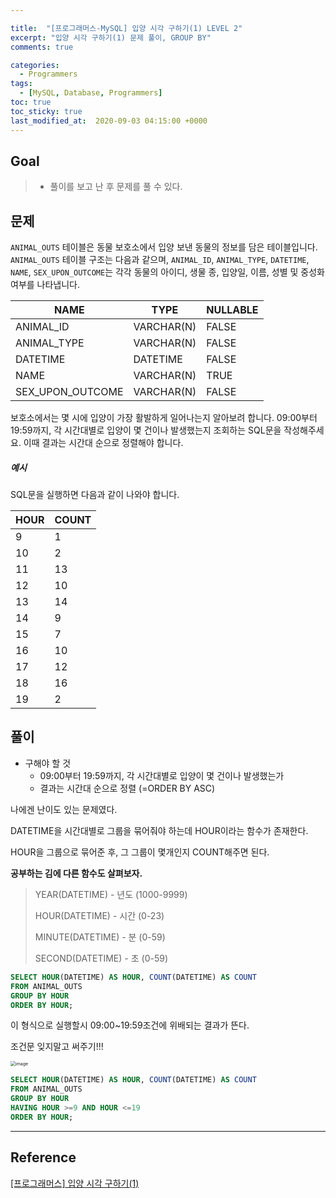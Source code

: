 ```yaml
---

title:  "[프로그래머스-MySQL] 입양 시각 구하기(1) LEVEL 2"
excerpt: "입양 시각 구하기(1) 문제 풀이, GROUP BY"
comments: true

categories:
  - Programmers
tags: 
  - [MySQL, Database, Programmers]
toc: true
toc_sticky: true
last_modified_at:  2020-09-03 04:15:00 +0000
---
```


## Goal

> - 풀이를 보고 난 후 문제를 풀 수 있다.

## 문제

`ANIMAL_OUTS` 테이블은 동물 보호소에서 입양 보낸 동물의 정보를 담은 테이블입니다. `ANIMAL_OUTS` 테이블 구조는 다음과 같으며, `ANIMAL_ID`, `ANIMAL_TYPE`, `DATETIME`, `NAME`, `SEX_UPON_OUTCOME`는 각각 동물의 아이디, 생물 종, 입양일, 이름, 성별 및 중성화 여부를 나타냅니다.

| NAME             | TYPE       | NULLABLE |
| ---------------- | ---------- | -------- |
| ANIMAL_ID        | VARCHAR(N) | FALSE    |
| ANIMAL_TYPE      | VARCHAR(N) | FALSE    |
| DATETIME         | DATETIME   | FALSE    |
| NAME             | VARCHAR(N) | TRUE     |
| SEX_UPON_OUTCOME | VARCHAR(N) | FALSE    |

보호소에서는 몇 시에 입양이 가장 활발하게 일어나는지 알아보려 합니다. 09:00부터 19:59까지, 각 시간대별로 입양이 몇 건이나 발생했는지 조회하는 SQL문을 작성해주세요. 이때 결과는 시간대 순으로 정렬해야 합니다.

##### 예시

SQL문을 실행하면 다음과 같이 나와야 합니다.

| HOUR | COUNT |
| ---- | ----- |
| 9    | 1     |
| 10   | 2     |
| 11   | 13    |
| 12   | 10    |
| 13   | 14    |
| 14   | 9     |
| 15   | 7     |
| 16   | 10    |
| 17   | 12    |
| 18   | 16    |
| 19   | 2     |



## 풀이

- 구해야 할 것  
  - 09:00부터 19:59까지, 각 시간대별로 입양이 몇 건이나 발생했는가
  - 결과는 시간대 순으로 정렬 (=ORDER BY ASC)



나에겐 난이도 있는 문제였다.

DATETIME을 시간대별로 그룹을 묶어줘야 하는데 HOUR이라는 함수가 존재한다.

HOUR을 그룹으로 묶어준 후, 그 그룹이 몇개인지 COUNT해주면 된다. 



**공부하는 김에 다른 함수도 살펴보자.**

> YEAR(DATETIME) - 년도 (1000-9999)
>
> HOUR(DATETIME) - 시간 (0-23)
>
> MINUTE(DATETIME) - 분 (0-59)
>
> SECOND(DATETIME) - 초 (0-59)

```sql
SELECT HOUR(DATETIME) AS HOUR, COUNT(DATETIME) AS COUNT
FROM ANIMAL_OUTS
GROUP BY HOUR
ORDER BY HOUR;
```

이 형식으로 실행할시 09:00~19:59조건에 위배되는 결과가 뜬다. 

조건문 잊지말고 써주기!!!

<img src="https://user-images.githubusercontent.com/32683894/92146458-b7690c80-ee54-11ea-86b2-e2fb0a2c3428.png" alt="image" style="zoom:50%;" />

```sql
SELECT HOUR(DATETIME) AS HOUR, COUNT(DATETIME) AS COUNT
FROM ANIMAL_OUTS
GROUP BY HOUR
HAVING HOUR >=9 AND HOUR <=19
ORDER BY HOUR;
```



---

## Reference

[[프로그래머스] 입양 시각 구하기(1)](https://programmers.co.kr/learn/courses/30/lessons/59412)

